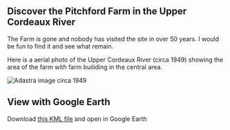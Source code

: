 ## Discover the Pitchford Farm in the Upper Cordeaux River

The Farm is gone and nobody has visited the site in over 50 years. I would be fun to find it and see what remain.

Here is a aerial photo of the Upper Cordeaux River (circa 1949) showing the area of the farm with farm builiding in the central area.

![Adastra image circa 1949](upper_cordeaux_ad_astra_circa_1950.png "Adastra image of the Upper Cordeaux River, NSW circa 1949")


## View with Google Earth
Download [this KML file](./Pitchford_Farm_1950.kml) and open in Google Earth
